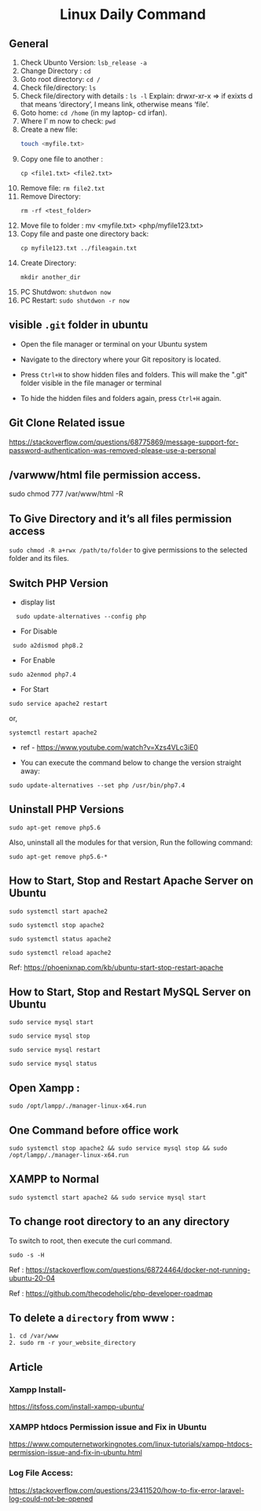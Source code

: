 <div align='center'>

# Linux Daily Command
</div>

## General
1. Check Ubunto Version:  `lsb_release -a`
1. Change Directory : `cd`
1. Goto root directory: `cd /`
1. Check file/directory: `ls`
1. Check file/directory with details : `ls -l` Explain: drwxr-xr-x => if exixts d that means ‘directory’, l means link, otherwise means ‘file’.
1. Goto home: `cd /home` (in my laptop- cd irfan).
1. Where I’ m now to check: `pwd`
1. Create a new file: 
    ```bash 
    touch <myfile.txt>
    ```
1. Copy one file to another : 
    ```
    cp <file1.txt> <file2.txt>
    ```
1. Remove file:  `rm file2.txt`
1. Remove Directory: 
    ```
    rm -rf <test_folder>
    ```
1. Move file to folder : mv <myfile.txt> <php/myfile123.txt>
1. Copy file and paste one directory back: 
    ```
    cp myfile123.txt ../fileagain.txt
    ```
1. Create Directory: 
    ```
    mkdir another_dir
    ```
1. PC Shutdwon: `shutdwon now`
1. PC Restart: `sudo shutdwon -r now`


## visible `.git` folder in ubuntu
- Open the file manager or terminal on your Ubuntu system

- Navigate to the directory where your Git repository is located.

- Press `Ctrl+H` to show hidden files and folders. This will make the ".git" folder visible in the file manager or terminal

- To hide the hidden files and folders again, press  `Ctrl+H` again.

## Git Clone Related issue
https://stackoverflow.com/questions/68775869/message-support-for-password-authentication-was-removed-please-use-a-personal

## /varwww/html file permission access.
sudo chmod 777 /var/www/html -R

## To Give Directory and it’s all files permission access 
`sudo chmod -R a+rwx /path/to/folder` to give permissions to the selected folder and its files.

## Switch PHP Version
- display list
```
  sudo update-alternatives --config php
```

- For Disable
```
 sudo a2dismod php8.2
```
- For Enable

```
sudo a2enmod php7.4
```
- For Start

```
sudo service apache2 restart  
```
or,
```
systemctl restart apache2
```

- ref - https://www.youtube.com/watch?v=Xzs4VLc3iE0

- You can execute the command below to change the version straight away:
```
sudo update-alternatives --set php /usr/bin/php7.4
```

## Uninstall PHP Versions
```
sudo apt-get remove php5.6
```

Also, uninstall all the modules for that version, Run the following command:

```
sudo apt-get remove php5.6-*
```

## How to Start, Stop and Restart Apache Server on Ubuntu
```
sudo systemctl start apache2

sudo systemctl stop apache2

sudo systemctl status apache2

sudo systemctl reload apache2
```

Ref: https://phoenixnap.com/kb/ubuntu-start-stop-restart-apache

## How to Start, Stop and Restart MySQL Server on Ubuntu

```
sudo service mysql start

sudo service mysql stop

sudo service mysql restart

sudo service mysql status
```

## Open Xampp :
```
sudo /opt/lampp/./manager-linux-x64.run
```

## One Command before office work
```
sudo systemctl stop apache2 && sudo service mysql stop && sudo /opt/lampp/./manager-linux-x64.run
```

## XAMPP to Normal
```
sudo systemctl start apache2 && sudo service mysql start
```

## To change root directory to an any directory
To switch to root, then execute the curl command. 
```
sudo -s -H
```
Ref : https://stackoverflow.com/questions/68724464/docker-not-running-ubuntu-20-04

Ref : https://github.com/thecodeholic/php-developer-roadmap


## To delete a `directory` from www : 
```
1. cd /var/www
2. sudo rm -r your_website_directory
```

## Article
### Xampp Install-
https://itsfoss.com/install-xampp-ubuntu/

### XAMPP htdocs Permission issue and Fix in Ubuntu
https://www.computernetworkingnotes.com/linux-tutorials/xampp-htdocs-permission-issue-and-fix-in-ubuntu.html

### Log File Access:
https://stackoverflow.com/questions/23411520/how-to-fix-error-laravel-log-could-not-be-opened